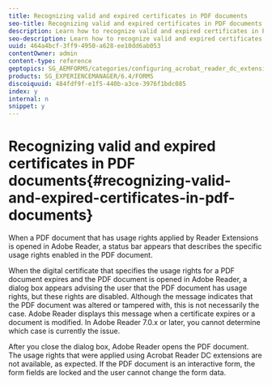 ```yaml
---
title: Recognizing valid and expired certificates in PDF documents
seo-title: Recognizing valid and expired certificates in PDF documents
description: Learn how to recognize valid and expired certificates in PDF documents.
seo-description: Learn how to recognize valid and expired certificates in PDF documents.
uuid: 464a4bcf-3ff9-4950-a628-ee10dd6ab053
contentOwner: admin
content-type: reference
geptopics: SG_AEMFORMS/categories/configuring_acrobat_reader_dc_extensions
products: SG_EXPERIENCEMANAGER/6.4/FORMS
discoiquuid: 484fdf9f-e1f5-440b-a3ce-3976f1bdc085
index: y
internal: n
snippet: y
---
```


# Recognizing valid and expired certificates in PDF documents{#recognizing-valid-and-expired-certificates-in-pdf-documents}

When a PDF document that has usage rights applied by Reader Extensions is opened in Adobe Reader, a status bar appears that describes the specific usage rights enabled in the PDF document.

When the digital certificate that specifies the usage rights for a PDF document expires and the PDF document is opened in Adobe Reader, a dialog box appears advising the user that the PDF document has usage rights, but these rights are disabled. Although the message indicates that the PDF document was altered or tampered with, this is not necessarily the case. Adobe Reader displays this message when a certificate expires or a document is modified. In Adobe Reader 7.0.x or later, you cannot determine which case is currently the issue.

After you close the dialog box, Adobe Reader opens the PDF document. The usage rights that were applied using Acrobat Reader DC extensions are not available, as expected. If the PDF document is an interactive form, the form fields are locked and the user cannot change the form data.

